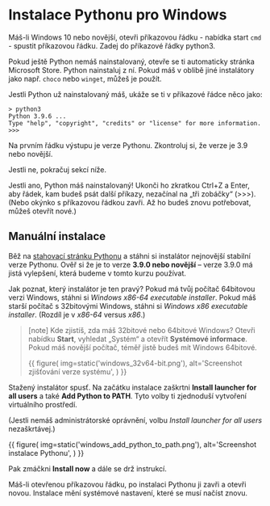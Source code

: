 # Instalace Pythonu pro Windows

Máš-li Windows 10 nebo novější, otevři příkazovou řádku - nabídka start `cmd` - spustit příkazovou řádku.
Zadej do příkazové řádky python3.

Pokud ještě Python nemáš nainstalovaný, otevře se ti automaticky stránka Microsoft Store.
Python nainstaluj z ní. Pokud máš v oblibě jiné instalátory jako např. `choco` nebo `winget`, můžeš je použít.

Jestli Python už nainstalovaný máš, ukáže se ti v příkazové řádce něco jako:

```
> python3
Python 3.9.6 ...
Type "help", "copyright", "credits" or "license" for more information.
>>>
```

Na prvním řádku výstupu je verze Pythonu. Zkontroluj si, že verze je 3.9 nebo novější.

Jestli ne, pokračuj sekcí níže.

Jestli ano, Python máš nainstalovaný! Ukonči ho zkratkou Ctrl+Z a Enter, aby řádek, kam budeš psát další příkazy, nezačínal na „tři zobáčky“ (>>>).
(Nebo okýnko s příkazovou řádkou zavři. Až ho budeš znovu potřebovat, můžeš otevřít nové.)

## Manuální instalace
Běž na [stahovací stránku Pythonu](https://www.python.org/downloads/)
a stáhni si instalátor nejnovější stabilní verze Pythonu.
Ověř si že je to verze **3.9.0 nebo novější** –
verze 3.9.0 má jistá vylepšení, která budeme v tomto kurzu používat.

Jak poznat, který instalátor je ten pravý?
Pokud má tvůj počítač 64bitovou verzi Windows,
stáhni si *Windows x86-64 executable installer*.
Pokud máš starší počítač s 32bitovými Windows,
stáhni si *Windows x86 executable installer*.
(Rozdíl je v *x86-64* versus *x86*.)

> [note]
> Kde zjistíš, zda máš 32bitové nebo 64bitové Windows? Otevři nabídku
> **Start**, vyhledat „Systém“ a otevřít **Systémové informace**.
> Pokud máš novější počítač, téměř jistě budeš mít Windows 64bitové.
>
> {{ figure(
    img=static('windows_32v64-bit.png'),
    alt='Screenshot zjišťování verze systému',
) }}

Stažený instalátor spusť.
Na začátku instalace zaškrtni **Install launcher for all users**
a také **Add Python to PATH**.
Tyto volby ti zjednoduší vytvoření virtuálního prostředí.

(Jestli nemáš administrátorské oprávnění, volbu
*Install launcher for all users* nezaškrtávej.)

{{ figure(
    img=static('windows_add_python_to_path.png'),
    alt='Screenshot instalace Pythonu',
) }}

Pak zmáčkni **Install now** a dále se drž instrukcí.

Máš-li otevřenou příkazovou řádku, po instalaci Pythonu ji zavři a otevři
novou.
Instalace mění systémové nastavení, které se musí načíst znovu.

